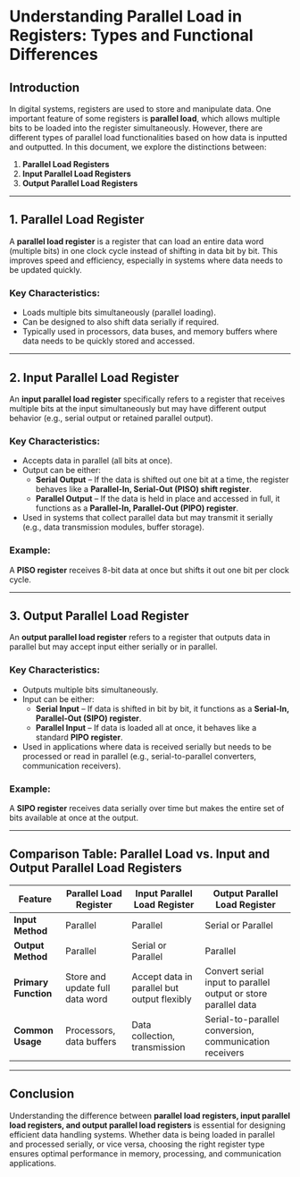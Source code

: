 # Understanding Parallel Load in Registers: Types and Functional Differences

## **Introduction**
In digital systems, registers are used to store and manipulate data. One important feature of some registers is **parallel load**, which allows multiple bits to be loaded into the register simultaneously. However, there are different types of parallel load functionalities based on how data is inputted and outputted. In this document, we explore the distinctions between:

1. **Parallel Load Registers**
2. **Input Parallel Load Registers**
3. **Output Parallel Load Registers**

---

## **1. Parallel Load Register**
A **parallel load register** is a register that can load an entire data word (multiple bits) in one clock cycle instead of shifting in data bit by bit. This improves speed and efficiency, especially in systems where data needs to be updated quickly.

### **Key Characteristics:**
- Loads multiple bits simultaneously (parallel loading).
- Can be designed to also shift data serially if required.
- Typically used in processors, data buses, and memory buffers where data needs to be quickly stored and accessed.

---

## **2. Input Parallel Load Register**
An **input parallel load register** specifically refers to a register that receives multiple bits at the input simultaneously but may have different output behavior (e.g., serial output or retained parallel output).

### **Key Characteristics:**
- Accepts data in parallel (all bits at once).
- Output can be either:
  - **Serial Output** – If the data is shifted out one bit at a time, the register behaves like a **Parallel-In, Serial-Out (PISO) shift register**.
  - **Parallel Output** – If the data is held in place and accessed in full, it functions as a **Parallel-In, Parallel-Out (PIPO) register**.
- Used in systems that collect parallel data but may transmit it serially (e.g., data transmission modules, buffer storage).

### **Example:**
A **PISO register** receives 8-bit data at once but shifts it out one bit per clock cycle.

---

## **3. Output Parallel Load Register**
An **output parallel load register** refers to a register that outputs data in parallel but may accept input either serially or in parallel.

### **Key Characteristics:**
- Outputs multiple bits simultaneously.
- Input can be either:
  - **Serial Input** – If data is shifted in bit by bit, it functions as a **Serial-In, Parallel-Out (SIPO) register**.
  - **Parallel Input** – If data is loaded all at once, it behaves like a standard **PIPO register**.
- Used in applications where data is received serially but needs to be processed or read in parallel (e.g., serial-to-parallel converters, communication receivers).

### **Example:**
A **SIPO register** receives data serially over time but makes the entire set of bits available at once at the output.

---

## **Comparison Table: Parallel Load vs. Input and Output Parallel Load Registers**

| Feature                     | Parallel Load Register | Input Parallel Load Register | Output Parallel Load Register |
|-----------------------------|------------------------|-----------------------------|------------------------------|
| **Input Method**            | Parallel               | Parallel                     | Serial or Parallel           |
| **Output Method**           | Parallel               | Serial or Parallel          | Parallel                      |
| **Primary Function**        | Store and update full data word | Accept data in parallel but output flexibly | Convert serial input to parallel output or store parallel data |
| **Common Usage**            | Processors, data buffers | Data collection, transmission | Serial-to-parallel conversion, communication receivers |

---

## **Conclusion**
Understanding the difference between **parallel load registers, input parallel load registers, and output parallel load registers** is essential for designing efficient data handling systems. Whether data is being loaded in parallel and processed serially, or vice versa, choosing the right register type ensures optimal performance in memory, processing, and communication applications.

